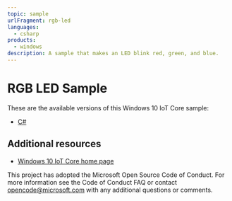 ```yaml
---
topic: sample
urlFragment: rgb-led
languages:
  - csharp
products:
  - windows
description: A sample that makes an LED blink red, green, and blue.
---
```


# RGB LED Sample

These are the available versions of this Windows 10 IoT Core sample:

*	[C#](./CS/README.md)

## Additional resources
* [Windows 10 IoT Core home page](https://developer.microsoft.com/en-us/windows/iot/)

This project has adopted the Microsoft Open Source Code of Conduct. For more information see the Code of Conduct FAQ or contact <opencode@microsoft.com> with any additional questions or comments.
